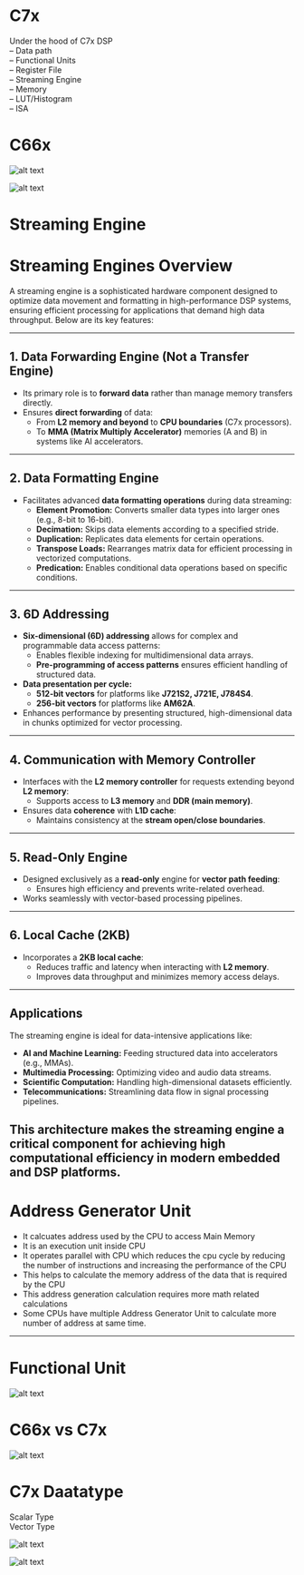 # C7x
Under the hood of C7x DSP <br>
– Data path <br>
– Functional Units <br>
– Register File <br>
– Streaming Engine <br>
– Memory <br>
– LUT/Histogram <br>
– ISA<br>

# C66x
![alt text](image.png)

![alt text](image-1.png)

# Streaming Engine
# Streaming Engines Overview

A streaming engine is a sophisticated hardware component designed to optimize data movement and formatting in high-performance DSP systems, ensuring efficient processing for applications that demand high data throughput. Below are its key features:

---

## 1. Data Forwarding Engine (Not a Transfer Engine)
- Its primary role is to **forward data** rather than manage memory transfers directly.
- Ensures **direct forwarding** of data:
  - From **L2 memory and beyond** to **CPU boundaries** (C7x processors).
  - To **MMA (Matrix Multiply Accelerator)** memories (A and B) in systems like AI accelerators.

---

## 2. Data Formatting Engine
- Facilitates advanced **data formatting operations** during data streaming:
  - **Element Promotion:** Converts smaller data types into larger ones (e.g., 8-bit to 16-bit).
  - **Decimation:** Skips data elements according to a specified stride.
  - **Duplication:** Replicates data elements for certain operations.
  - **Transpose Loads:** Rearranges matrix data for efficient processing in vectorized computations.
  - **Predication:** Enables conditional data operations based on specific conditions.

---

## 3. 6D Addressing
- **Six-dimensional (6D) addressing** allows for complex and programmable data access patterns:
  - Enables flexible indexing for multidimensional data arrays.
  - **Pre-programming of access patterns** ensures efficient handling of structured data.
- **Data presentation per cycle:**
  - **512-bit vectors** for platforms like **J721S2, J721E, J784S4**.
  - **256-bit vectors** for platforms like **AM62A**.
- Enhances performance by presenting structured, high-dimensional data in chunks optimized for vector processing.

---

## 4. Communication with Memory Controller
- Interfaces with the **L2 memory controller** for requests extending beyond **L2 memory**:
  - Supports access to **L3 memory** and **DDR (main memory)**.
- Ensures data **coherence** with **L1D cache**:
  - Maintains consistency at the **stream open/close boundaries**.

---

## 5. Read-Only Engine
- Designed exclusively as a **read-only** engine for **vector path feeding**:
  - Ensures high efficiency and prevents write-related overhead.
- Works seamlessly with vector-based processing pipelines.

---

## 6. Local Cache (2KB)
- Incorporates a **2KB local cache**:
  - Reduces traffic and latency when interacting with **L2 memory**.
  - Improves data throughput and minimizes memory access delays.

---

## Applications
The streaming engine is ideal for data-intensive applications like:
- **AI and Machine Learning:** Feeding structured data into accelerators (e.g., MMAs).
- **Multimedia Processing:** Optimizing video and audio data streams.
- **Scientific Computation:** Handling high-dimensional datasets efficiently.
- **Telecommunications:** Streamlining data flow in signal processing pipelines.

This architecture makes the streaming engine a critical component for achieving high computational efficiency in modern embedded and DSP platforms.
----
# Address Generator Unit
- It calcuates address used by the CPU to access Main Memory
- It is an execution unit inside CPU
- It operates parallel with CPU which reduces the cpu cycle by reducing the number of instructions and increasing the performance of the CPU
- This helps to calculate the memory address of the data that is required by the CPU
- This address generation calculation requires more math related calculations
- Some CPUs have multiple Address Generator Unit to calculate more number of address at same time.
----

# Functional Unit
![alt text](image-2.png)

# C66x vs C7x 
![alt text](image-3.png)


# C7x Daatatype
Scalar Type<br>
Vector Type<br>

![alt text](image-4.png)

![alt text](image-5.png)